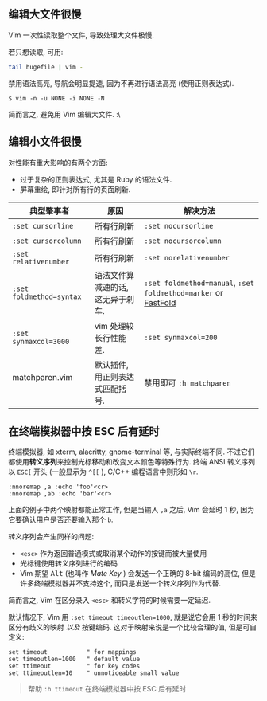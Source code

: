 ## 编辑大文件很慢

Vim 一次性读取整个文件, 导致处理大文件极慢.

若只想读取, 可用:

```bash
tail hugefile | vim -
```

禁用语法高亮, 导航会明显提速, 因为不再进行语法高亮 (使用正则表达式). 

```
$ vim -n -u NONE -i NONE -N
```

简而言之, 避免用 Vim 编辑大文件. :\

## 编辑小文件很慢

对性能有重大影响的有两个方面:
- 过于复杂的正则表达式, 尤其是 Ruby 的语法文件.
- 屏幕重绘, 即针对所有行的页面刷新.

| 典型肇事者 | 原因 | 解决方法 |
|-----------------|------|-----------|
| `:set cursorline`        | 所有行刷新 | `:set nocursorline` |
| `:set cursorcolumn`      | 所有行刷新 | `:set nocursorcolumn` |
| `:set relativenumber`    | 所有行刷新 | `:set norelativenumber` |
| `:set foldmethod=syntax` | 语法文件算减速的话, 这无异于刹车. | `:set foldmethod=manual`, `:set foldmethod=marker` or [FastFold](https://github.com/Konfekt/FastFold) |
| `:set synmaxcol=3000`    | vim 处理较长行性能差. | `:set synmaxcol=200` |
| matchparen.vim           | 默认插件, 用正则表达式匹配括号. | 禁用即可 `:h matchparen` |

## 在终端模拟器中按 ESC 后有延时

终端模拟器, 如 xterm, alacritty, gnome-terminal 等, 与实际终端不同. 不过它们都使用**转义序列**来控制光标移动和改变文本颜色等特殊行为. 终端 ANSI 转义序列以 `ESC[` 开头 (一般显示为 `^[[` ), C/C++ 编程语言中则形如 `\r`.

```vim
:nnoremap ,a :echo 'foo'<cr>
:nnoremap ,ab :echo 'bar'<cr>
```

上面的例子中两个映射都能正常工作, 但是当输入 `,a` 之后, Vim 会延时 1 秒, 因为它要确认用户是否还要输入那个 `b`.

转义序列会产生同样的问题: 

- `<esc>` 作为返回普通模式或取消某个动作的按键而被大量使用
- 光标键使用转义序列进行的编码
- Vim 期望 <kbd>Alt</kbd> (也叫作 _Mate Key_ ) 会发送一个正确的 8-bit 编码的高位, 但是许多终端模拟器并不支持这个, 而只是发送一个转义序列作为代替.

简而言之, Vim 在区分录入 `<esc>` 和转义字符的时候需要一定延迟.

默认情况下, Vim 用 `:set timeout timeoutlen=1000`, 就是说它会用 1 秒的时间来区分有歧义的映射 _以及_ 按键编码. 这对于映射来说是一个比较合理的值, 但是可自定义:

```vim
set timeout           " for mappings
set timeoutlen=1000   " default value
set ttimeout          " for key codes
set ttimeoutlen=10    " unnoticeable small value
```

> 帮助 `:h ttimeout` 在终端模拟器中按 ESC 后有延时
